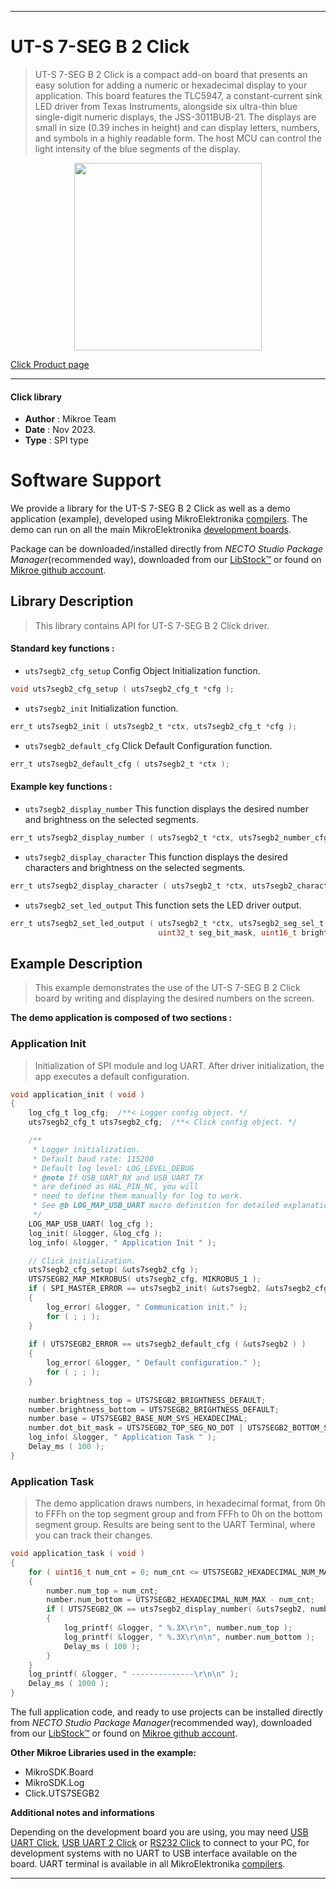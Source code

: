 
---
# UT-S 7-SEG B 2 Click

> UT-S 7-SEG B 2 Click is a compact add-on board that presents an easy solution for adding a numeric or hexadecimal display to your application. This board features the TLC5947, a constant-current sink LED driver from Texas Instruments, alongside six ultra-thin blue single-digit numeric displays, the JSS-3011BUB-21. The displays are small in size (0.39 inches in height) and can display letters, numbers, and symbols in a highly readable form. The host MCU can control the light intensity of the blue segments of the display.

<p align="center">
  <img src="https://download.mikroe.com/images/click_for_ide/uts7segb2_click.png" height=300px>
</p>

[Click Product page](https://www.mikroe.com/ut-s-7-seg-b-2-click)

---


#### Click library

- **Author**        : Mikroe Team
- **Date**          : Nov 2023.
- **Type**          : SPI type


# Software Support

We provide a library for the UT-S 7-SEG B 2 Click
as well as a demo application (example), developed using MikroElektronika
[compilers](https://www.mikroe.com/necto-studio).
The demo can run on all the main MikroElektronika [development boards](https://www.mikroe.com/development-boards).

Package can be downloaded/installed directly from *NECTO Studio Package Manager*(recommended way), downloaded from our [LibStock&trade;](https://libstock.mikroe.com) or found on [Mikroe github account](https://github.com/MikroElektronika/mikrosdk_click_v2/tree/master/clicks).

## Library Description

> This library contains API for UT-S 7-SEG B 2 Click driver.

#### Standard key functions :

- `uts7segb2_cfg_setup` Config Object Initialization function.
```c
void uts7segb2_cfg_setup ( uts7segb2_cfg_t *cfg );
```

- `uts7segb2_init` Initialization function.
```c
err_t uts7segb2_init ( uts7segb2_t *ctx, uts7segb2_cfg_t *cfg );
```

- `uts7segb2_default_cfg` Click Default Configuration function.
```c
err_t uts7segb2_default_cfg ( uts7segb2_t *ctx );
```

#### Example key functions :

- `uts7segb2_display_number` This function displays the desired number and brightness on the selected segments.
```c
err_t uts7segb2_display_number ( uts7segb2_t *ctx, uts7segb2_number_cfg_t number );
```

- `uts7segb2_display_character` This function displays the desired characters and brightness on the selected segments.
```c
err_t uts7segb2_display_character ( uts7segb2_t *ctx, uts7segb2_character_cfg_t ascii_char );
```

- `uts7segb2_set_led_output` This function sets the LED driver output.
```c
err_t uts7segb2_set_led_output ( uts7segb2_t *ctx, uts7segb2_seg_sel_t seg_sel, 
                                 uint32_t seg_bit_mask, uint16_t brightness );
```

## Example Description

> This example demonstrates the use of the UT-S 7-SEG B 2 Click board
> by writing and displaying the desired numbers on the screen.

**The demo application is composed of two sections :**

### Application Init

> Initialization of SPI module and log UART.
> After driver initialization, the app executes a default configuration.

```c
void application_init ( void )
{
    log_cfg_t log_cfg;  /**< Logger config object. */
    uts7segb2_cfg_t uts7segb2_cfg;  /**< Click config object. */

    /** 
     * Logger initialization.
     * Default baud rate: 115200
     * Default log level: LOG_LEVEL_DEBUG
     * @note If USB_UART_RX and USB_UART_TX 
     * are defined as HAL_PIN_NC, you will 
     * need to define them manually for log to work. 
     * See @b LOG_MAP_USB_UART macro definition for detailed explanation.
     */
    LOG_MAP_USB_UART( log_cfg );
    log_init( &logger, &log_cfg );
    log_info( &logger, " Application Init " );

    // Click initialization.
    uts7segb2_cfg_setup( &uts7segb2_cfg );
    UTS7SEGB2_MAP_MIKROBUS( uts7segb2_cfg, MIKROBUS_1 );
    if ( SPI_MASTER_ERROR == uts7segb2_init( &uts7segb2, &uts7segb2_cfg ) )
    {
        log_error( &logger, " Communication init." );
        for ( ; ; );
    }
    
    if ( UTS7SEGB2_ERROR == uts7segb2_default_cfg ( &uts7segb2 ) )
    {
        log_error( &logger, " Default configuration." );
        for ( ; ; );
    }
    
    number.brightness_top = UTS7SEGB2_BRIGHTNESS_DEFAULT;
    number.brightness_bottom = UTS7SEGB2_BRIGHTNESS_DEFAULT;
    number.base = UTS7SEGB2_BASE_NUM_SYS_HEXADECIMAL;
    number.dot_bit_mask = UTS7SEGB2_TOP_SEG_NO_DOT | UTS7SEGB2_BOTTOM_SEG_NO_DOT;
    log_info( &logger, " Application Task " );
    Delay_ms ( 100 );
}
```

### Application Task

> The demo application draws numbers, in hexadecimal format, 
> from 0h to FFFh on the top segment group and from FFFh to 0h on the bottom segment group.
> Results are being sent to the UART Terminal, where you can track their changes.

```c
void application_task ( void )
{
    for ( uint16_t num_cnt = 0; num_cnt <= UTS7SEGB2_HEXADECIMAL_NUM_MAX; num_cnt++ )
    {
        number.num_top = num_cnt;
        number.num_bottom = UTS7SEGB2_HEXADECIMAL_NUM_MAX - num_cnt;
        if ( UTS7SEGB2_OK == uts7segb2_display_number( &uts7segb2, number ) )
        {
            log_printf( &logger, " %.3X\r\n", number.num_top );
            log_printf( &logger, " %.3X\r\n\n", number.num_bottom );
            Delay_ms ( 100 );
        }
    }
    log_printf( &logger, " --------------\r\n\n" );
    Delay_ms ( 1000 );
}
```

The full application code, and ready to use projects can be installed directly from *NECTO Studio Package Manager*(recommended way), downloaded from our [LibStock&trade;](https://libstock.mikroe.com) or found on [Mikroe github account](https://github.com/MikroElektronika/mikrosdk_click_v2/tree/master/clicks).

**Other Mikroe Libraries used in the example:**

- MikroSDK.Board
- MikroSDK.Log
- Click.UTS7SEGB2

**Additional notes and informations**

Depending on the development board you are using, you may need
[USB UART Click](https://www.mikroe.com/usb-uart-click),
[USB UART 2 Click](https://www.mikroe.com/usb-uart-2-click) or
[RS232 Click](https://www.mikroe.com/rs232-click) to connect to your PC, for
development systems with no UART to USB interface available on the board. UART
terminal is available in all MikroElektronika
[compilers](https://shop.mikroe.com/compilers).

---
